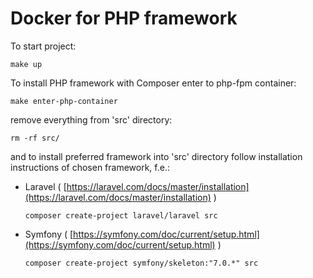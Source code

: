 # Docker for PHP framework

To start project:
```
make up
```

To install PHP framework with Composer enter to php-fpm container:
```
make enter-php-container
```

remove everything from 'src' directory:
```
rm -rf src/
```

and to install preferred framework into 'src' directory follow installation instructions of chosen framework, f.e.: 
- Laravel ( [https://laravel.com/docs/master/installation](https://laravel.com/docs/master/installation) )
  ```
  composer create-project laravel/laravel src
  ```
- Symfony ( [https://symfony.com/doc/current/setup.html](https://symfony.com/doc/current/setup.html) )
  ```
  composer create-project symfony/skeleton:"7.0.*" src
  ```
